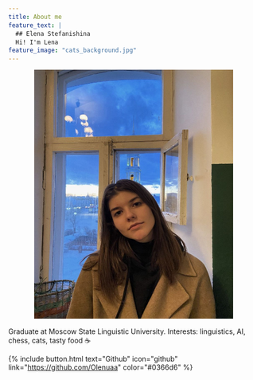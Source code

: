 ```yaml
---
title: About me
feature_text: |
  ## Elena Stefanishina
  Hi! I'm Lena
feature_image: "cats_background.jpg"
---
```

<center>
<img src="lena-stef.jpg" 
     width="400" 
     height="500" />
</center>

Graduate at Moscow State Linguistic University. Interests: linguistics, AI, chess, cats, tasty food ☕️

{% include button.html text="Github" icon="github" link="https://github.com/Olenuaa" color="#0366d6" %} 
<!-- {% include button.html text="Buy me a coffee ☕️" link="https://buymeacoffee.com/daviddarnes#support" color="#f68140" %} {% include button.html text="Tweet it" icon="twitter" link="https://twitter.com/intent/tweet/?url=https://alembic.darn.es&text=Alembic%20-%20A%20Jekyll%20boilerplate%20theme&via=DavidDarnes" color="#0d94e7" %} {% include button.html text="Install Alembic ⚗️" link="https://github.com/daviddarnes/alembic#installation" %} -->
